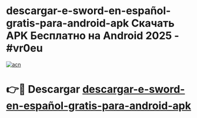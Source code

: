 # descargar-e-sword-en-español-gratis-para-android-apk Скачать APK Бесплатно на Android 2025 - #vr0eu

[![acn](https://github.com/user-attachments/assets/0f9c940e-d8b0-45ae-aac7-cd30a18b3e1c)](https://apps.freeplayer.one?title=descargar-e-sword-en-español-gratis-para-android-apk&ref=9RF)

# 👉🔴 Descargar [descargar-e-sword-en-español-gratis-para-android-apk](https://apps.freeplayer.one?title=descargar-e-sword-en-español-gratis-para-android-apk&ref=9RF)